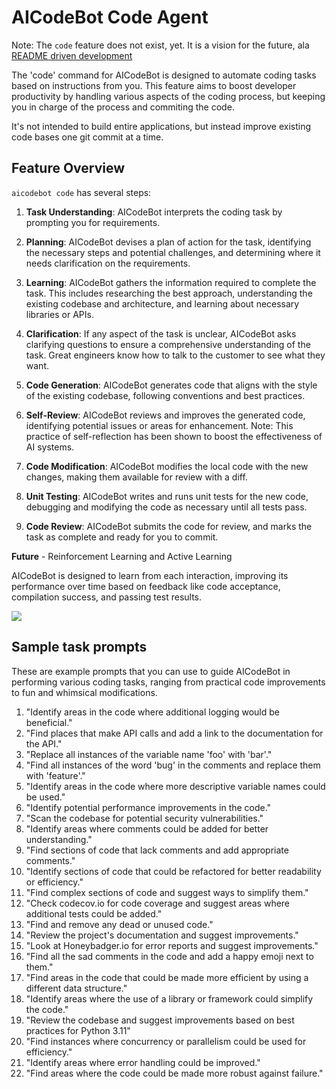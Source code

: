 # AICodeBot Code Agent

Note: The `code` feature does not exist, yet. It is a vision for the future,
ala [README driven development](https://tom.preston-werner.com/2010/08/23/readme-driven-development.html)

The 'code' command for AICodeBot is designed to automate coding
tasks based on instructions from you. This feature aims to boost developer
productivity by handling various aspects of the coding process, but keeping you
in charge of the process and commiting the code.

It's not intended to build entire applications, but instead improve existing
code bases one git commit at a time.

## Feature Overview

`aicodebot code` has several steps:

1. **Task Understanding**: AICodeBot interprets the coding task by prompting you
   for requirements.

2. **Planning**: AICodeBot devises a plan of action for the task, identifying
   the necessary steps and potential challenges, and determining where it needs
   clarification on the requirements.

3. **Learning**: AICodeBot gathers the information required to complete the
   task. This includes researching the best approach, understanding the existing
   codebase and architecture, and learning about necessary libraries or APIs.

4. **Clarification**: If any aspect of the task is unclear, AICodeBot asks
   clarifying questions to ensure a comprehensive understanding of the task.
   Great engineers know how to talk to the customer to see what they want.

5. **Code Generation**: AICodeBot generates code that aligns with the style of
   the existing codebase, following conventions and best practices.

6. **Self-Review**: AICodeBot reviews and improves the generated code,
   identifying potential issues or areas for enhancement. Note: This practice
   of self-reflection has been shown to boost the effectiveness of AI systems.

7. **Code Modification**: AICodeBot modifies the local code with the new
   changes, making them available for review with a diff.

8. **Unit Testing**: AICodeBot writes and runs unit tests for the new code,
   debugging and modifying the code as necessary until all tests pass.

9. **Code Review**: AICodeBot submits the code for review, and marks the task
    as complete and ready for you to commit.

**Future** - Reinforcement Learning and Active Learning

AICodeBot is designed to learn from each interaction, improving its performance
over time based on feedback like code acceptance, compilation success, and passing
test results.

[![](https://mermaid.ink/img/pako:eNp1lMFuozAQhl9l5JVyaq97yGFXDWSjSEnLhkSrVenBxUNi1djUNq1Q1XffMZg0rZYLgpnf38z8Nn5jpRHI5uxoeXMqNMBhd1-wgxZonedawJ67J9jhcyst1qi9K9gDXF__gIR0OeITJIpbWcmSe2k0VNbUcHBoSRd4CYmhYCv0fRTWuml9wQbEheCyBMT6xoiozKhYprgGf8K-pUjPhsVrQctk1UHusXEwg-TElUJ9RBcBGwJskFsNt1iic9x21EplbN23HXGbsRdH0vIEC3QebprGGk5fM7jJ1iMwWd2HqTRa7hEScnEceDVAEotjhh7aSeepSXiV_tQHH7nDyMqD5zt8kfgKwfN1TRVfPlHz3ZdJMxNwkqtRHTdnaG5LwK0RQbgxJYkuG9wOqMzSmNQReRWMAjIDhiYi5bAnyh8raYoZ7FpN2yI97MkTF1GH_YBaatfaOOvvlivpu8hICZHiY3sEWX1YH5encaZQ3sNd6-loUKleP64PO5-aoSpk3Lmf4-K493_Pe7zsXeSi60dJTF1L_0V8a0ZuiDrfKaQTD5VUav7t-3KxSH99JJKJeDYR30xxVhOJfLLydiJBhv8_kU7Fp5pdfoqzK1Yj_QtS0F3wFlQFo1-tpjMzp1eBFW8VmVnod5Ly1pu80yWbe9viFWsbQUc9lZxukZrNK67cOboU0ht7DmL_uR0unf7uef8H0zJtIQ?type=png)](https://mermaid.live/edit#pako:eNp1lMFuozAQhl9l5JVyaq97yGFXDWSjSEnLhkSrVenBxUNi1djUNq1Q1XffMZg0rZYLgpnf38z8Nn5jpRHI5uxoeXMqNMBhd1-wgxZonedawJ67J9jhcyst1qi9K9gDXF__gIR0OeITJIpbWcmSe2k0VNbUcHBoSRd4CYmhYCv0fRTWuml9wQbEheCyBMT6xoiozKhYprgGf8K-pUjPhsVrQctk1UHusXEwg-TElUJ9RBcBGwJskFsNt1iic9x21EplbN23HXGbsRdH0vIEC3QebprGGk5fM7jJ1iMwWd2HqTRa7hEScnEceDVAEotjhh7aSeepSXiV_tQHH7nDyMqD5zt8kfgKwfN1TRVfPlHz3ZdJMxNwkqtRHTdnaG5LwK0RQbgxJYkuG9wOqMzSmNQReRWMAjIDhiYi5bAnyh8raYoZ7FpN2yI97MkTF1GH_YBaatfaOOvvlivpu8hICZHiY3sEWX1YH5encaZQ3sNd6-loUKleP64PO5-aoSpk3Lmf4-K493_Pe7zsXeSi60dJTF1L_0V8a0ZuiDrfKaQTD5VUav7t-3KxSH99JJKJeDYR30xxVhOJfLLydiJBhv8_kU7Fp5pdfoqzK1Yj_QtS0F3wFlQFo1-tpjMzp1eBFW8VmVnod5Ly1pu80yWbe9viFWsbQUc9lZxukZrNK67cOboU0ht7DmL_uR0unf7uef8H0zJtIQ)

## Sample task prompts

These are example prompts that you can use to guide AICodeBot in performing various coding tasks, ranging from practical code improvements to fun and whimsical modifications.

1. "Identify areas in the code where additional logging would be beneficial."
1. "Find places that make API calls and add a link to the documentation for the API."
1. "Replace all instances of the variable name 'foo' with 'bar'."
1. "Find all instances of the word 'bug' in the comments and replace them with 'feature'."
1. "Identify areas in the code where more descriptive variable names could be used."
1. "Identify potential performance improvements in the code."
1. "Scan the codebase for potential security vulnerabilities."
1. "Identify areas where comments could be added for better understanding."
1. "Find sections of code that lack comments and add appropriate comments."
1. "Identify sections of code that could be refactored for better readability or efficiency."
1. "Find complex sections of code and suggest ways to simplify them."
1. "Check codecov.io for code coverage and suggest areas where additional tests could be added."
1. "Find and remove any dead or unused code."
1. "Review the project's documentation and suggest improvements."
1. "Look at Honeybadger.io for error reports and suggest improvements."
1. "Find all the sad comments in the code and add a happy emoji next to them."
1. "Find areas in the code that could be made more efficient by using a different data structure."
1. "Identify areas where the use of a library or framework could simplify the code."
1. "Review the codebase and suggest improvements based on best practices for Python 3.11"
1. "Find instances where concurrency or parallelism could be used for efficiency."
1. "Identify areas where error handling could be improved."
1. "Find areas where the code could be made more robust against failure."
